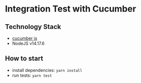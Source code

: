 # Integration Test with Cucumber

## Technology Stack
- [cucumber js](https://github.com/cucumber/cucumber-js)
- NodeJS v14.17.6

## How to start
- install dependencies: `yarn install`
- run tests: `yarn test`



